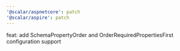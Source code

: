 ```yaml
---
'@scalar/aspnetcore': patch
'@scalar/aspire': patch
---
```


feat: add SchemaPropertyOrder and OrderRequiredPropertiesFirst configuration support
